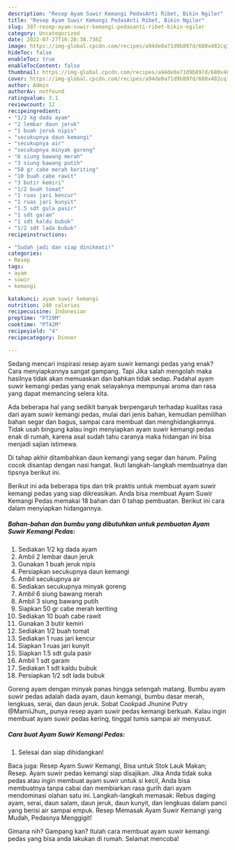 ```yaml
---
description: "Resep Ayam Suwir Kemangi PedasAnti Ribet, Bikin Ngiler"
title: "Resep Ayam Suwir Kemangi PedasAnti Ribet, Bikin Ngiler"
slug: 387-resep-ayam-suwir-kemangi-pedasanti-ribet-bikin-ngiler
category: Uncategorized
date: 2022-07-27T16:28:38.736Z
image: https://img-global.cpcdn.com/recipes/a94de0a71d9b897d/680x482cq70/ayam-suwir-kemangi-pedas-foto-resep-utama.jpg
hideToc: false
enableToc: true
enableTocContent: false
thumbnail: https://img-global.cpcdn.com/recipes/a94de0a71d9b897d/680x482cq70/ayam-suwir-kemangi-pedas-foto-resep-utama.jpg
cover: https://img-global.cpcdn.com/recipes/a94de0a71d9b897d/680x482cq70/ayam-suwir-kemangi-pedas-foto-resep-utama.jpg
author: Admin
authorAv: notfound
ratingvalue: 3.1
reviewcount: 12
recipeingredient:
- "1/2 kg dada ayam"
- "2 lembar daun jeruk"
- "1 buah jeruk nipis"
- "secukupnya daun kemangi"
- "secukupnya air"
- "secukupnya minyak goreng"
- "6 siung bawang merah"
- "3 siung bawang putih"
- "50 gr cabe merah keriting"
- "10 buah cabe rawit"
- "3 butir kemiri"
- "1/2 buah tomat"
- "1 ruas jari kencur"
- "1 ruas jari kunyit"
- "1.5 sdt gula pasir"
- "1 sdt garam"
- "1 sdt kaldu bubuk"
- "1/2 sdt lada bubuk"
recipeinstructions:

- "Sudah jadi dan siap dinikmati!"
categories:
- Resep
tags:
- ayam
- suwir
- kemangi

katakunci: ayam suwir kemangi 
nutrition: 240 calories
recipecuisine: Indonesian
preptime: "PT29M"
cooktime: "PT42M"
recipeyield: "4"
recipecategory: Dinner

---
```



Sedang mencari inspirasi resep ayam suwir kemangi pedas yang enak? Cara menyiapkannya sangat gampang. Tapi Jika salah mengolah maka hasilnya tidak akan memuaskan dan bahkan tidak sedap. Padahal ayam suwir kemangi pedas yang enak selayaknya mempunyai aroma dan rasa yang dapat memancing selera kita.


Ada beberapa hal yang sedikit banyak berpengaruh terhadap kualitas rasa dari ayam suwir kemangi pedas, mulai dari jenis bahan, kemudian pemilihan bahan segar dan bagus, sampai cara membuat dan menghidangkannya. Tidak usah bingung kalau ingin menyiapkan ayam suwir kemangi pedas enak di rumah, karena asal sudah tahu caranya maka hidangan ini bisa menjadi sajian istimewa.

Di tahap akhir ditambahkan daun kemangi yang segar dan harum. Paling cocok disantap dengan nasi hangat. Ikuti langkah-langkah membuatnya dan tipsnya berikut ini.


Berikut ini ada beberapa tips dan trik praktis untuk membuat ayam suwir kemangi pedas yang siap dikreasikan. Anda bisa membuat Ayam Suwir Kemangi Pedas memakai 18 bahan dan 0 tahap pembuatan. Berikut ini cara dalam menyiapkan hidangannya.

<!--inarticleads1-->

##### Bahan-bahan dan bumbu yang dibutuhkan untuk pembuatan Ayam Suwir Kemangi Pedas:

1. Sediakan 1/2 kg dada ayam
1. Ambil 2 lembar daun jeruk
1. Gunakan 1 buah jeruk nipis
1. Persiapkan secukupnya daun kemangi
1. Ambil secukupnya air
1. Sediakan secukupnya minyak goreng
1. Ambil 6 siung bawang merah
1. Ambil 3 siung bawang putih
1. Siapkan 50 gr cabe merah keriting
1. Sediakan 10 buah cabe rawit
1. Gunakan 3 butir kemiri
1. Sediakan 1/2 buah tomat
1. Sediakan 1 ruas jari kencur
1. Siapkan 1 ruas jari kunyit
1. Siapkan 1.5 sdt gula pasir
1. Ambil 1 sdt garam
1. Sediakan 1 sdt kaldu bubuk
1. Persiapkan 1/2 sdt lada bubuk


Goreng ayam dengan minyak panas hingga setengah matang. Bumbu ayam suwir pedas adalah dada ayam, daun kemangi, bumbu dasar merah, lengkuas, serai, dan daun jeruk. Sobat Cookpad Jhunine Putry @MamiiJhun_ punya resep ayam suwir pedas kemangi berkuah. Kalau ingin membuat ayam suwir pedas kering, tinggal tumis sampai air menyusut. 

<!--inarticleads2-->

##### Cara buat Ayam Suwir Kemangi Pedas:


1. Selesai dan siap dihidangkan!

Baca juga: Resep Ayam Suwir Kemangi, Bisa untuk Stok Lauk Makan; Resep. Ayam suwir pedas kemangi siap disajikan. Jika Anda tidak suka pedas atau ingin membuat ayam suwir untuk si kecil, Anda bisa membuatnya tanpa cabai dan membiarkan rasa gurih dari ayam mendominasi olahan satu ini. Langkah-langkah memasak: Rebus daging ayam, serai, daun salam, daun jeruk, daun kunyit, dan lengkuas dalam panci yang berisi air sampai empuk. Resep Memasak Ayam Suwir Kemangi yang Mudah, Pedasnya Menggigit! 

Gimana nih? Gampang kan? Itulah cara membuat ayam suwir kemangi pedas yang bisa anda lakukan di rumah. Selamat mencoba!
